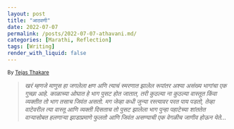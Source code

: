 ```yaml
---
layout: post
title: "आठवणी"
date: 2022-07-07
permalink: /posts/2022-07-07-athavani.md/
categories: [Marathi, Reflection]
tags: [Writing]
render_with_liquid: false
---
```

<sub>By [Tejas Thakare](https://tejascthakare.github.io/)</sub>

>*खरं म्हणजे माणुस हा जगलेला क्षण अणि त्याचं स्मरणात झालेल रूपांतर अश्या असंख्य भागांचा एक गुच्छा आहे. काळाच्या ओघात हे  भाग पुसट होत जातात, तरी कुठल्या ना कुठल्या वास्तूत किंवा व्यक्तीत तो भाग तसाच जिवंत असतो. मग जेव्हा कधी जुन्या रस्त्यावर परत पाय पडतो, तेव्हा  वाटेवरील  त्या वास्तू आणि व्यक्ती दिसताच तो पुसट झालेला भाग पुन्हा पहाटेच्या शांततेत वाऱ्यासोबत हलणाऱ्या झाडाप्रमाणे फुलतो आणि जिवंत असण्याची एक वेगळीच जाणीव होऊन येते...*
